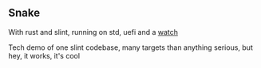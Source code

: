 ## Snake
With rust and slint, running on std, uefi and a [watch](https://github.com/Szybet/InkWatchy)

Tech demo of one slint codebase, many targets than anything serious, but hey, it works, it's cool
